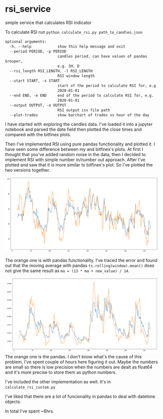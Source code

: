 # rsi_service
simple service that calculates RSI indicator

To calculate RSI run `python calculate_rsi.py path_to_candles.json`
```
optional arguments:
  -h, --help            show this help message and exit
  --period PERIOD, -p PERIOD
                        candles period, can have values of pandas Grouper,
                        e.g. 3H, D
  --rsi_length RSI_LENGTH, -l RSI_LENGTH
                        RSI window length
  --start START, -s START
                        start of the period to calculate RSI for, e.g
                        2020-01-01
  --end END, -e END     end of the period to calculate RSI for, e.g.
                        2020-01-01
  --output OUTPUT, -o OUTPUT
                        RSI output csv file path
  --plot-trades         show barchart of trades vs hour of the day
```

I have started with exploring the candles data.
I've loaded it into a jupyter notebook and parsed the date field then plotted the close times and compared with the bitfinex plots.

Then I've implemented RSI using pure pandas functionality and plotted it. I have seen some difference between my and bitfinex's plots. At first I thought that you've added random noise in the data, then I decided to implement RSI with simple number in/number out approach. After I've plotted and saw that it is more similar to bitfinex's plot. So I've plotted the two versions together.

![RSI](imgs/rsi.png "RSI calculated by different methods")

The orange one is with pandas functionality.
I've traced the error and found out that the moving average with pandas `ts.rolling(window).mean()` does not give the same result as `ma = (13 * ma + new_value) / 14`.

![Gains](imgs/gains.png "moving averages")
The orange one is the pandas.
I don't know what's the cause of this problem, I've spent couple of hours here figuring it out. Maybe the numbers are small so there is low precision when the numbers are dealt as float64 and it's more precise to store them as python numbers.

I've included the other implementation as well. It's in `calculate_rsi_custom.py`

I've liked that there are a lot of funcionality in pandas to deal with datetime objects.

In total I've spent ~6hrs.
